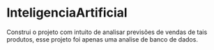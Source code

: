 # InteligenciaArtificial

Construi o projeto com intuito de analisar previsões de vendas de tais produtos, esse projeto foi apenas uma analise de banco de dados.
